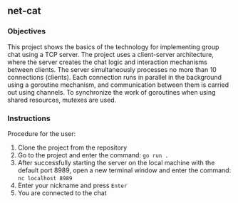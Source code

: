 ## **net-cat** 

### **Objectives**

This project shows the basics of the technology for implementing group chat using a TCP server. The project uses a client-server architecture, where the server creates the chat logic and interaction mechanisms between clients. The server simultaneously processes no more than 10 connections (clients). Each connection runs in parallel in the background using a goroutine mechanism, and communication between them is carried out using channels. To synchronize the work of goroutines when using shared resources, mutexes are used.

### **Instructions**

Procedure for the user:
<br>

1. Clone the project from the repository
2. Go to the project and enter the command: `go run .`
3. After successfully starting the server on the local machine with the default port 8989, open a new terminal window and enter the command: `nc localhost 8989`
5. Enter your nickname and press `Enter`
6. You are connected to the chat
